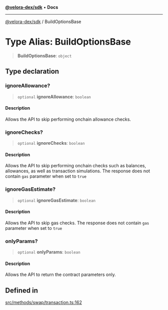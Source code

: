 [**@velora-dex/sdk**](../README.md) • **Docs**

***

[@velora-dex/sdk](../globals.md) / BuildOptionsBase

# Type Alias: BuildOptionsBase

> **BuildOptionsBase**: `object`

## Type declaration

### ignoreAllowance?

> `optional` **ignoreAllowance**: `boolean`

#### Description

Allows the API to skip performing onchain allowance checks.

### ignoreChecks?

> `optional` **ignoreChecks**: `boolean`

#### Description

Allows the API to skip performing onchain checks such as balances, allowances, as well as transaction simulations. The response does not contain `gas` parameter when set to `true`

### ignoreGasEstimate?

> `optional` **ignoreGasEstimate**: `boolean`

#### Description

Allows the API to skip gas checks. The response does not contain `gas` parameter when set to `true`

### onlyParams?

> `optional` **onlyParams**: `boolean`

#### Description

Allows the API to return the contract parameters only.

## Defined in

[src/methods/swap/transaction.ts:162](https://github.com/VeloraDEX/sdk/blob/master/src/methods/swap/transaction.ts#L162)

